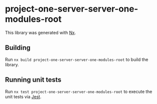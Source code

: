 # project-one-server-server-one-modules-root

This library was generated with [Nx](https://nx.dev).

## Building

Run `nx build project-one-server-server-one-modules-root` to build the library.

## Running unit tests

Run `nx test project-one-server-server-one-modules-root` to execute the unit tests via [Jest](https://jestjs.io).
